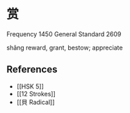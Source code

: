 # 赏
Frequency 1450
General Standard 2609

shǎng
reward, grant, bestow; appreciate

## References
- [[HSK 5]]
- [[12 Strokes]]
- [[貝 Radical]]